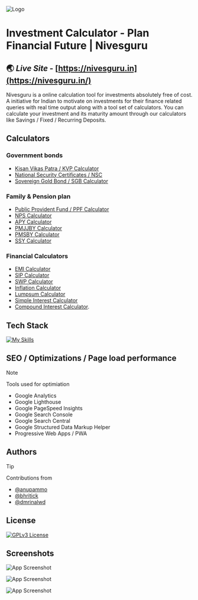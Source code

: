 
![Logo](https://nivesguru.in/android-icon-192x192.png)


# Investment Calculator - Plan Financial Future | Nivesguru
## 🌏 *Live Site* - [https://nivesguru.in](https://nivesguru.in/)

Nivesguru is a online calculation tool for investments absolutely free of cost. A initiative for Indian to motivate on investments for their finance related queries with real time output along with a tool set of calculators. You can calculate your investment and its maturity amount through our calculators like Savings / Fixed / Recurring Deposits. 


## Calculators 
### Government bonds 


- [Kisan Vikas Patra / KVP Calculator](https://nivesguru.in/kvp-calculator)
- [National Security Certificates / NSC](https://nivesguru.in/national-savings-certificate-nsc-calculator)
- [Sovereign Gold Bond / SGB Calculator](https://nivesguru.in/sgb-calculator)
  
  
### Family & Pension plan 


- [Public Provident Fund / PPF Calculator](https://nivesguru.in/ppf-calculator)
- [NPS Calculator](https://nivesguru.in/national-pension-system-nps-calculator)
- [APY Calculator](https://nivesguru.in/apy-calculator)
- [PMJJBY Calculator](https://nivesguru.in/pradhan-mantri-jeevan-jyoti-bima-yojana-pmjjby)
- [PMSBY Calculator](https://nivesguru.in/pradhan-mantri-suraksha-bima-yojana-pmsby-calculator)
- [SSY Calculator](https://nivesguru.in/sukanya-samriddhi-yojana-ssy)

  
### Financial Calculators 


- [EMI Calculator](https://nivesguru.in/emi-calculator-online)
- [SIP Calculator](https://nivesguru.in/systematic-investment-plan-sip-return-calculator)
- [SWP Calculator](https://nivesguru.in/swp-calculator-online)
- [Inflation Calculator](https://nivesguru.in/inflation-calculator-india)
- [Lumpsum Calculator](https://nivesguru.in/lumpsum-calculator-online)
- [Simple Interest Calculator](https://nivesguru.in/simple-interest-calculator)
- [Compound Interest Calculator](https://nivesguru.in/compound-interest-calculator).


## Tech Stack 


[![My Skills](https://skillicons.dev/icons?i=html,css,js,bootstrap,git,github,svg,ps,vscode&perline=3)](https://skillicons.dev)


## SEO / Optimizations / Page load performance

> [!NOTE]
> Tools used for optimiation
- Google Analytics 
- Google Lighthouse 
- Google PageSpeed Insights 
- Google Search Console 
- Google Search Central 
- Google Structured Data Markup Helper 
- Progressive Web Apps / PWA 

## Authors

> [!TIP]
> Contributions from 
- [@anupammo](https://www.github.com/anupammo)
- [@bhritick](https://www.github.com/bhritick)
- [@dmrinalwd](https://www.github.com/dmrinalwd)


## License


[![GPLv3 License](https://img.shields.io/badge/License-GPL%20v3-yellow.svg)](https://opensource.org/licenses/)


## Screenshots

![App Screenshot](https://nivesguru.in/nivesguru-1.png)

![App Screenshot](https://nivesguru.in/res/meta/national-savings-certificate-calculator.png)

![App Screenshot](https://nivesguru.in/res/meta/apy-calculator-nivesguru.png)

